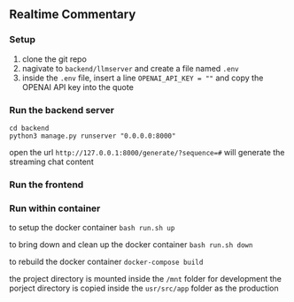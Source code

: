 ## Realtime Commentary

### Setup
1. clone the git repo
2. nagivate to `backend/llmserver` and create a file named `.env`
3. inside the `.env` file, insert a line `OPENAI_API_KEY = ""` and copy the OPENAI API key into the quote

### Run the backend server
```
cd backend
python3 manage.py runserver "0.0.0.0:8000"
```

open the url `http://127.0.0.1:8000/generate/?sequence=#` will generate the streaming chat content

### Run the frontend


### Run within container
to setup the docker container
`bash run.sh up`

to bring down and clean up the docker container
`bash run.sh down`

to rebuild the docker container
`docker-compose build`

the project directory is mounted inside the `/mnt` folder for development
the porject directory is copied inside the `usr/src/app` folder as the production